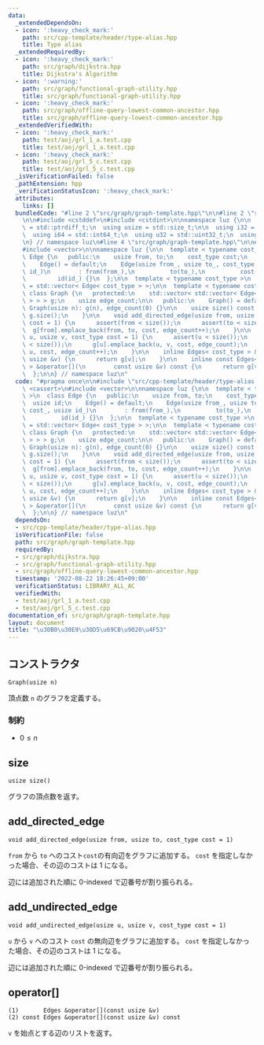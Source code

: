 ```yaml
---
data:
  _extendedDependsOn:
  - icon: ':heavy_check_mark:'
    path: src/cpp-template/header/type-alias.hpp
    title: Type alias
  _extendedRequiredBy:
  - icon: ':heavy_check_mark:'
    path: src/graph/dijkstra.hpp
    title: Dijkstra's Algorithm
  - icon: ':warning:'
    path: src/graph/functional-graph-utility.hpp
    title: src/graph/functional-graph-utility.hpp
  - icon: ':heavy_check_mark:'
    path: src/graph/offline-query-lowest-common-ancestor.hpp
    title: src/graph/offline-query-lowest-common-ancestor.hpp
  _extendedVerifiedWith:
  - icon: ':heavy_check_mark:'
    path: test/aoj/grl_1_a.test.cpp
    title: test/aoj/grl_1_a.test.cpp
  - icon: ':heavy_check_mark:'
    path: test/aoj/grl_5_c.test.cpp
    title: test/aoj/grl_5_c.test.cpp
  _isVerificationFailed: false
  _pathExtension: hpp
  _verificationStatusIcon: ':heavy_check_mark:'
  attributes:
    links: []
  bundledCode: "#line 2 \"src/graph/graph-template.hpp\"\n\n#line 2 \"src/cpp-template/header/type-alias.hpp\"\
    \n\n#include <cstddef>\n#include <cstdint>\n\nnamespace luz {\n\n  using isize\
    \ = std::ptrdiff_t;\n  using usize = std::size_t;\n\n  using i32 = std::int32_t;\n\
    \  using i64 = std::int64_t;\n  using u32 = std::uint32_t;\n  using u64 = std::uint64_t;\n\
    \n} // namespace luz\n#line 4 \"src/graph/graph-template.hpp\"\n\n#include <cassert>\n\
    #include <vector>\n\nnamespace luz {\n\n  template < typename cost_type >\n  class\
    \ Edge {\n   public:\n    usize from, to;\n    cost_type cost;\n    usize id;\n\
    \    Edge() = default;\n    Edge(usize from_, usize to_, cost_type cost_, usize\
    \ id_)\n        : from(from_),\n          to(to_),\n          cost(cost_),\n \
    \         id(id_) {}\n  };\n\n  template < typename cost_type >\n  using Edges\
    \ = std::vector< Edge< cost_type > >;\n\n  template < typename cost_type >\n \
    \ class Graph {\n   protected:\n    std::vector< std::vector< Edge< cost_type\
    \ > > > g;\n    usize edge_count;\n\n   public:\n    Graph() = default;\n    explicit\
    \ Graph(usize n): g(n), edge_count(0) {}\n\n    usize size() const {\n      return\
    \ g.size();\n    }\n\n    void add_directed_edge(usize from, usize to, cost_type\
    \ cost = 1) {\n      assert(from < size());\n      assert(to < size());\n    \
    \  g[from].emplace_back(from, to, cost, edge_count++);\n    }\n\n    void add_undirected_edge(usize\
    \ u, usize v, cost_type cost = 1) {\n      assert(u < size());\n      assert(v\
    \ < size());\n      g[u].emplace_back(u, v, cost, edge_count);\n      g[v].emplace_back(v,\
    \ u, cost, edge_count++);\n    }\n\n    inline Edges< cost_type > &operator[](const\
    \ usize &v) {\n      return g[v];\n    }\n\n    inline const Edges< cost_type\
    \ > &operator[](\n        const usize &v) const {\n      return g[v];\n    }\n\
    \  };\n\n} // namespace luz\n"
  code: "#pragma once\n\n#include \"src/cpp-template/header/type-alias.hpp\"\n\n#include\
    \ <cassert>\n#include <vector>\n\nnamespace luz {\n\n  template < typename cost_type\
    \ >\n  class Edge {\n   public:\n    usize from, to;\n    cost_type cost;\n  \
    \  usize id;\n    Edge() = default;\n    Edge(usize from_, usize to_, cost_type\
    \ cost_, usize id_)\n        : from(from_),\n          to(to_),\n          cost(cost_),\n\
    \          id(id_) {}\n  };\n\n  template < typename cost_type >\n  using Edges\
    \ = std::vector< Edge< cost_type > >;\n\n  template < typename cost_type >\n \
    \ class Graph {\n   protected:\n    std::vector< std::vector< Edge< cost_type\
    \ > > > g;\n    usize edge_count;\n\n   public:\n    Graph() = default;\n    explicit\
    \ Graph(usize n): g(n), edge_count(0) {}\n\n    usize size() const {\n      return\
    \ g.size();\n    }\n\n    void add_directed_edge(usize from, usize to, cost_type\
    \ cost = 1) {\n      assert(from < size());\n      assert(to < size());\n    \
    \  g[from].emplace_back(from, to, cost, edge_count++);\n    }\n\n    void add_undirected_edge(usize\
    \ u, usize v, cost_type cost = 1) {\n      assert(u < size());\n      assert(v\
    \ < size());\n      g[u].emplace_back(u, v, cost, edge_count);\n      g[v].emplace_back(v,\
    \ u, cost, edge_count++);\n    }\n\n    inline Edges< cost_type > &operator[](const\
    \ usize &v) {\n      return g[v];\n    }\n\n    inline const Edges< cost_type\
    \ > &operator[](\n        const usize &v) const {\n      return g[v];\n    }\n\
    \  };\n\n} // namespace luz\n"
  dependsOn:
  - src/cpp-template/header/type-alias.hpp
  isVerificationFile: false
  path: src/graph/graph-template.hpp
  requiredBy:
  - src/graph/dijkstra.hpp
  - src/graph/functional-graph-utility.hpp
  - src/graph/offline-query-lowest-common-ancestor.hpp
  timestamp: '2022-08-22 18:26:45+09:00'
  verificationStatus: LIBRARY_ALL_AC
  verifiedWith:
  - test/aoj/grl_1_a.test.cpp
  - test/aoj/grl_5_c.test.cpp
documentation_of: src/graph/graph-template.hpp
layout: document
title: "\u30B0\u30E9\u30D5\u69CB\u9020\u4F53"
---
```


## コンストラクタ
```
Graph(usize n)
```

頂点数 `n` のグラフを定義する。

### 制約
- $0 \leq n$

## size
```
usize size()
```

グラフの頂点数を返す。

## add_directed_edge
```
void add_directed_edge(usize from, usize to, cost_type cost = 1)
```

`from` から `to` へのコスト`cost`の有向辺をグラフに追加する。 `cost` を指定しなかった場合、その辺のコストは 1 になる。

辺には追加された順に 0-indexed で辺番号が割り振られる。

## add_undirected_edge
```
void add_undirected_edge(usize u, usize v, cost_type cost = 1)
```

`u` から `v` へのコスト `cost` の無向辺をグラフに追加する。 `cost` を指定しなかった場合、その辺のコストは 1 になる。

辺には追加された順に 0-indexed で辺番号が割り振られる。

## operator[]
```
(1)       Edges &operator[](const usize &v)
(2) const Edges &operator[](const usize &v) const
```

`v` を始点とする辺のリストを返す。
